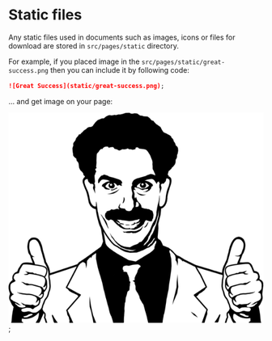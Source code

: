# Static files

Any static files used in documents such as images, icons or files for download are stored in `src/pages/static` directory.

For example, if you placed image in the `src/pages/static/great-success.png` then you can include it by following code:

```markdown
![Great Success](static/great-success.png);
```

... and get image on your page:

![Great Success](static/great-success.png);